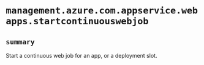 # `management.azure.com.appservice.webapps.startcontinuouswebjob`

## `summary`
Start a continuous web job for an app, or a deployment slot.


